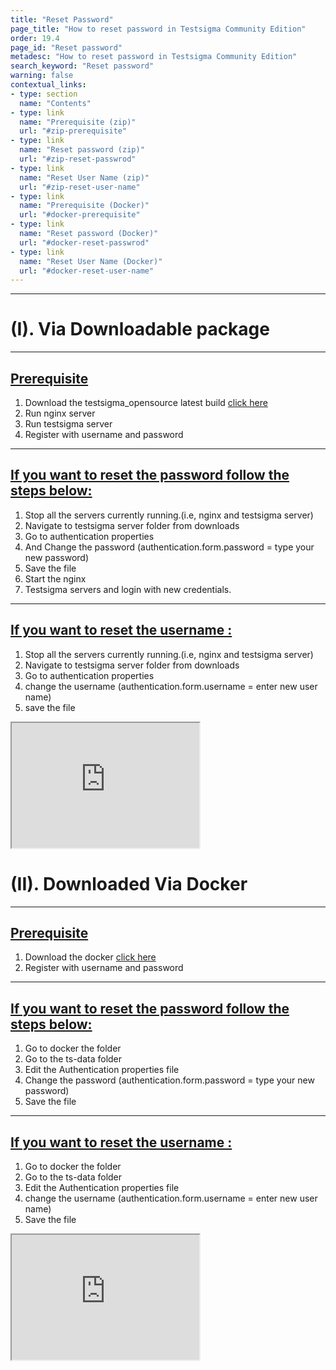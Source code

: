 ```yaml
---
title: "Reset Password"
page_title: "How to reset password in Testsigma Community Edition"
order: 19.4
page_id: "Reset password"
metadesc: "How to reset password in Testsigma Community Edition"
search_keyword: "Reset password"
warning: false
contextual_links:
- type: section
  name: "Contents"
- type: link
  name: "Prerequisite (zip)"
  url: "#zip-prerequisite"
- type: link
  name: "Reset password (zip)"
  url: "#zip-reset-passwrod"
- type: link
  name: "Reset User Name (zip)"
  url: "#zip-reset-user-name"
- type: link
  name: "Prerequisite (Docker)"
  url: "#docker-prerequisite"
- type: link
  name: "Reset password (Docker)"
  url: "#docker-reset-passwrod"
- type: link
  name: "Reset User Name (Docker)"
  url: "#docker-reset-user-name"
---
```


---
# (I). Via Downloadable package

---
## [Prerequisite](#zip-prerequisite)
   1. Download the testsigma_opensource latest build [click here](https://testsigma.com/docs/getting-started/setup/downloadable-package/)
   2. Run nginx server
   3. Run testsigma server
   4. Register with username and password

---
## [If you want to reset the password follow the steps below:](#zip-reset-passwrod)

  1. Stop all the servers currently running.(i.e, nginx and testsigma server)
  2. Navigate to testsigma server folder from downloads
  3. Go to authentication properties
  4. And Change the password (authentication.form.password = type your new password)
  5. Save the file
  6. Start the nginx
  7. Testsigma servers and login with new credentials.
  
---
## [If you want to reset the username :](#zip-reset-user-name)

  1. Stop all the servers currently running.(i.e, nginx and testsigma server)
  2. Navigate to testsigma server folder from downloads 
  3. Go to authentication properties
  4. change the username (authentication.form.username = enter new user name)
  5. save the file
  
<iframe src="https://docs.testsigma.com/videos/Troubleshooting/Setup/ResetPassword/first.mp4" width="300" height="200"></iframe>


# (II). Downloaded Via Docker

---
## [Prerequisite](#docker-prerequisite)
  1. Download the docker  [click here](https://testsigma.com/docs/getting-started/setup/docker/)
  2. Register with username and password

---
## [If you want to reset the password follow the steps below:](#docker-reset-passwrod)
  1. Go to docker the folder
  2. Go to the  ts-data folder
  3. Edit the Authentication properties file
  4. Change the password (authentication.form.password = type your new password)
  5. Save the file

---
## [If you want to reset the username :](#zip-reset-user-name)

  1. Go to docker the folder
  2. Go to the  ts-data folder
  3. Edit the Authentication properties file
  4. change the username (authentication.form.username = enter new user name)
  5. Save the file
  
<iframe src="https://docs.testsigma.com/videos/Troubleshooting/Setup/ResetPassword/second.mp4" width="300" height="200"></iframe>











